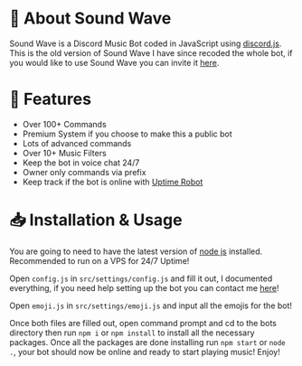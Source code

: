 # 📢 About Sound Wave
Sound Wave is a Discord Music Bot coded in JavaScript using [discord.js](https://discord.js.org/). This is the old version of Sound Wave I have since recoded the whole bot, if you would like to use Sound Wave you can invite it [here](https://discord.com/oauth2/authorize?client_id=1175252678805303367&permissions=8&scope=bot%20applications.commands).

# 💬 Features
- Over 100+ Commands
- Premium System if you choose to make this a public bot
- Lots of advanced commands
- Over 10+ Music Filters
- Keep the bot in voice chat 24/7
- Owner only commands via prefix
- Keep track if the bot is online with [Uptime Robot](https://uptimerobot.com/)

# 📥 Installation & Usage

You are going to need to have the latest version of [node js](https://nodejs.org/en) installed. Recommended to run on a VPS for 24/7 Uptime!

Open `config.js` in `src/settings/config.js` and fill it out, I documented everything, if you need help setting up the bot you can contact me [here](https://koma4k.xyz/)!

Open `emoji.js` in `src/settings/emoji.js` and input all the emojis for the bot!

Once both files are filled out, open command prompt and cd to the bots directory then run `npm i` or `npm install` to install all the necessary packages. Once all the packages are done installing run `npm start` or `node .`, your bot should now be online and ready to start playing music! Enjoy!
